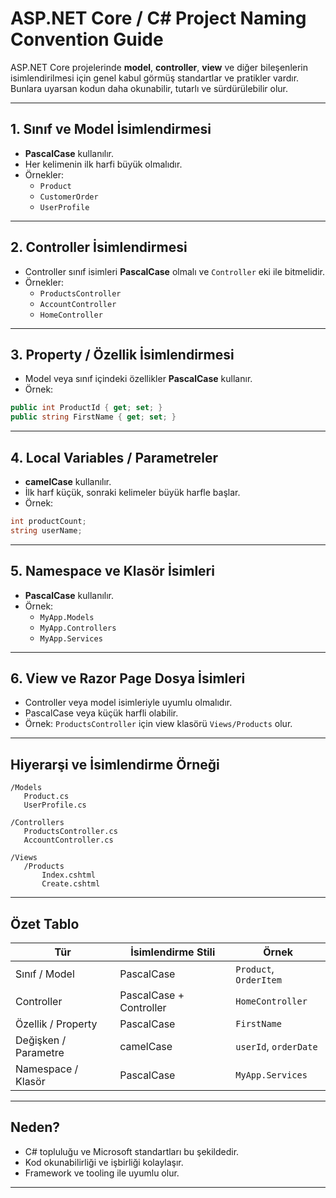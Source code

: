 # ASP.NET Core / C# Project Naming Convention Guide

ASP.NET Core projelerinde **model**, **controller**, **view** ve diğer bileşenlerin isimlendirilmesi için genel kabul görmüş standartlar ve pratikler vardır. Bunlara uyarsan kodun daha okunabilir, tutarlı ve sürdürülebilir olur.

---

## 1. Sınıf ve Model İsimlendirmesi

- **PascalCase** kullanılır.
- Her kelimenin ilk harfi büyük olmalıdır.
- Örnekler:
  - `Product`
  - `CustomerOrder`
  - `UserProfile`

---

## 2. Controller İsimlendirmesi

- Controller sınıf isimleri **PascalCase** olmalı ve `Controller` eki ile bitmelidir.
- Örnekler:
  - `ProductsController`
  - `AccountController`
  - `HomeController`

---

## 3. Property / Özellik İsimlendirmesi

- Model veya sınıf içindeki özellikler **PascalCase** kullanır.
- Örnek:

```csharp
public int ProductId { get; set; }
public string FirstName { get; set; }
```

---

## 4. Local Variables / Parametreler

- **camelCase** kullanılır.
- İlk harf küçük, sonraki kelimeler büyük harfle başlar.
- Örnek:

```csharp
int productCount;
string userName;
```

---

## 5. Namespace ve Klasör İsimleri

- **PascalCase** kullanılır.
- Örnek:
  - `MyApp.Models`
  - `MyApp.Controllers`
  - `MyApp.Services`

---

## 6. View ve Razor Page Dosya İsimleri

- Controller veya model isimleriyle uyumlu olmalıdır.
- PascalCase veya küçük harfli olabilir.
- Örnek: `ProductsController` için view klasörü `Views/Products` olur.

---

## Hiyerarşi ve İsimlendirme Örneği

```
/Models
   Product.cs
   UserProfile.cs

/Controllers
   ProductsController.cs
   AccountController.cs

/Views
   /Products
       Index.cshtml
       Create.cshtml
```

---

## Özet Tablo

| Tür                  | İsimlendirme Stili      | Örnek                      |
|----------------------|--------------------------|-----------------------------|
| Sınıf / Model        | PascalCase               | `Product`, `OrderItem`     |
| Controller           | PascalCase + Controller  | `HomeController`           |
| Özellik / Property   | PascalCase               | `FirstName`                |
| Değişken / Parametre | camelCase                | `userId`, `orderDate`      |
| Namespace / Klasör   | PascalCase               | `MyApp.Services`           |

---

## Neden?

- C# topluluğu ve Microsoft standartları bu şekildedir.
- Kod okunabilirliği ve işbirliği kolaylaşır.
- Framework ve tooling ile uyumlu olur.

---
